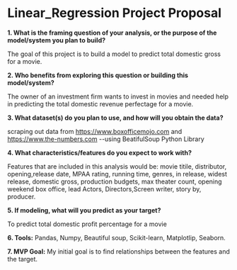 # Linear_Regression Project Proposal

**1. What is the framing question of your analysis, or the purpose of the model/system you plan to build?**

 The goal of this project is to build a model to predict total domestic gross for a movie.

**2. Who benefits from exploring this question or building this model/system?**

The owner of an investment firm wants to invest in movies and needed help in predicting the total domestic revenue perfectage for a movie. 

**3. What dataset(s) do you plan to use, and how will you obtain the data?**

scraping out data from https://www.boxofficemojo.com
and   https://www.the-numbers.com
--using BeatifulSoup Python Library

**4. What characteristics/features do you expect to work with?**

Features that are included in this analysis would be:
movie titile, distributor, opening,release date, MPAA rating, running time, genres, in release, widest release, domestic gross, production budgets, max theater count, opening weekend box office, lead Actors, Directors,Screen writer, story by, producer.

**5. If modeling, what will you predict as your target?**

To predict total domestic profit percentage for a movie

**6. Tools:**
Pandas, Numpy, Beautiful soup, Scikit-learn, Matplotlip, Seaborn.

**7. MVP Goal:**
My initial goal is to find relationships between the features and the target.

